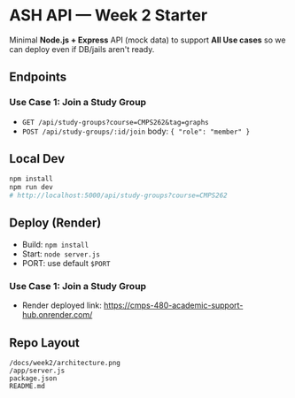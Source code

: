 
# ASH API — Week 2 Starter

Minimal **Node.js + Express** API (mock data) to support **All Use cases** so we can deploy even if DB/jails aren't ready.

## Endpoints

### Use Case 1: Join a Study Group 
- `GET /api/study-groups?course=CMPS262&tag=graphs`
- `POST /api/study-groups/:id/join`  body: `{ "role": "member" }`

## Local Dev
```bash
npm install
npm run dev
# http://localhost:5000/api/study-groups?course=CMPS262
```

## Deploy (Render)
- Build: `npm install`
- Start: `node server.js`
- PORT: use default `$PORT`
### Use Case 1: Join a Study Group 
- Render deployed link: https://cmps-480-academic-support-hub.onrender.com/
  
## Repo Layout
```
/docs/week2/architecture.png
/app/server.js
package.json
README.md
```

